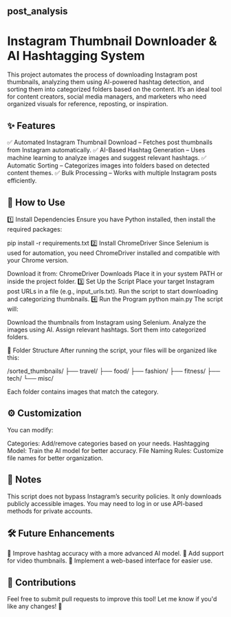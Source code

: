 ## post_analysis

# Instagram Thumbnail Downloader & AI Hashtagging System #

This project automates the process of downloading Instagram post thumbnails, analyzing them using AI-powered hashtag detection, and sorting them into categorized folders based on the content. It’s an ideal tool for content creators, social media managers, and marketers who need organized visuals for reference, reposting, or inspiration.

## ✨ Features ##

✅ Automated Instagram Thumbnail Download – Fetches post thumbnails from Instagram automatically.
✅ AI-Based Hashtag Generation – Uses machine learning to analyze images and suggest relevant hashtags.
✅ Automatic Sorting – Categorizes images into folders based on detected content themes.
✅ Bulk Processing – Works with multiple Instagram posts efficiently.

## 🚀 How to Use ##

1️⃣ Install Dependencies
Ensure you have Python installed, then install the required packages:

  pip install -r requirements.txt
2️⃣ Install ChromeDriver
Since Selenium is used for automation, you need ChromeDriver installed and compatible with your Chrome version.

  Download it from: ChromeDriver Downloads
  Place it in your system PATH or inside the project folder.
3️⃣ Set Up the Script
Place your target Instagram post URLs in a file (e.g., input_urls.txt).
Run the script to start downloading and categorizing thumbnails.
4️⃣ Run the Program
python main.py
The script will:

  Download the thumbnails from Instagram using Selenium.
  Analyze the images using AI.
  Assign relevant hashtags.
  Sort them into categorized folders.

📂 Folder Structure
After running the script, your files will be organized like this:

  /sorted_thumbnails/
     ├── travel/
     ├── food/
     ├── fashion/
     ├── fitness/
     ├── tech/
     └── misc/
     
Each folder contains images that match the category.

## ⚙️ Customization ##

You can modify:

Categories: Add/remove categories based on your needs.
Hashtagging Model: Train the AI model for better accuracy.
File Naming Rules: Customize file names for better organization.

## 📌 Notes ##

This script does not bypass Instagram’s security policies. It only downloads publicly accessible images.
You may need to log in or use API-based methods for private accounts.

## 🛠️ Future Enhancements ##

🔹 Improve hashtag accuracy with a more advanced AI model.
🔹 Add support for video thumbnails.
🔹 Implement a web-based interface for easier use.

## 🤝 Contributions ##
Feel free to submit pull requests to improve this tool!
Let me know if you'd like any changes! 🚀
